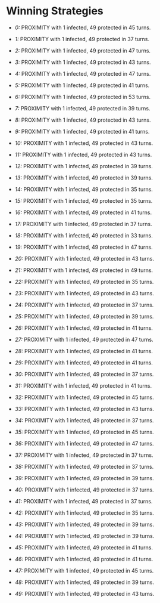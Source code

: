 # Winning Strategies

* _0:_ PROXIMITY with 1 infected, 49 protected in 45 turns.


* _1:_ PROXIMITY with 1 infected, 49 protected in 37 turns.


* _2:_ PROXIMITY with 1 infected, 49 protected in 47 turns.


* _3:_ PROXIMITY with 1 infected, 49 protected in 43 turns.


* _4:_ PROXIMITY with 1 infected, 49 protected in 47 turns.


* _5:_ PROXIMITY with 1 infected, 49 protected in 41 turns.


* _6:_ PROXIMITY with 1 infected, 49 protected in 53 turns.


* _7:_ PROXIMITY with 1 infected, 49 protected in 39 turns.


* _8:_ PROXIMITY with 1 infected, 49 protected in 43 turns.


* _9:_ PROXIMITY with 1 infected, 49 protected in 41 turns.


* _10:_ PROXIMITY with 1 infected, 49 protected in 43 turns.


* _11:_ PROXIMITY with 1 infected, 49 protected in 43 turns.


* _12:_ PROXIMITY with 1 infected, 49 protected in 39 turns.


* _13:_ PROXIMITY with 1 infected, 49 protected in 39 turns.


* _14:_ PROXIMITY with 1 infected, 49 protected in 35 turns.


* _15:_ PROXIMITY with 1 infected, 49 protected in 35 turns.


* _16:_ PROXIMITY with 1 infected, 49 protected in 41 turns.


* _17:_ PROXIMITY with 1 infected, 49 protected in 37 turns.


* _18:_ PROXIMITY with 1 infected, 49 protected in 33 turns.


* _19:_ PROXIMITY with 1 infected, 49 protected in 47 turns.


* _20:_ PROXIMITY with 1 infected, 49 protected in 43 turns.


* _21:_ PROXIMITY with 1 infected, 49 protected in 49 turns.


* _22:_ PROXIMITY with 1 infected, 49 protected in 35 turns.


* _23:_ PROXIMITY with 1 infected, 49 protected in 43 turns.


* _24:_ PROXIMITY with 1 infected, 49 protected in 37 turns.


* _25:_ PROXIMITY with 1 infected, 49 protected in 39 turns.


* _26:_ PROXIMITY with 1 infected, 49 protected in 41 turns.


* _27:_ PROXIMITY with 1 infected, 49 protected in 47 turns.


* _28:_ PROXIMITY with 1 infected, 49 protected in 41 turns.


* _29:_ PROXIMITY with 1 infected, 49 protected in 41 turns.


* _30:_ PROXIMITY with 1 infected, 49 protected in 37 turns.


* _31:_ PROXIMITY with 1 infected, 49 protected in 41 turns.


* _32:_ PROXIMITY with 1 infected, 49 protected in 45 turns.


* _33:_ PROXIMITY with 1 infected, 49 protected in 43 turns.


* _34:_ PROXIMITY with 1 infected, 49 protected in 37 turns.


* _35:_ PROXIMITY with 1 infected, 49 protected in 45 turns.


* _36:_ PROXIMITY with 1 infected, 49 protected in 47 turns.


* _37:_ PROXIMITY with 1 infected, 49 protected in 37 turns.


* _38:_ PROXIMITY with 1 infected, 49 protected in 37 turns.


* _39:_ PROXIMITY with 1 infected, 49 protected in 39 turns.


* _40:_ PROXIMITY with 1 infected, 49 protected in 37 turns.


* _41:_ PROXIMITY with 1 infected, 49 protected in 37 turns.


* _42:_ PROXIMITY with 1 infected, 49 protected in 35 turns.


* _43:_ PROXIMITY with 1 infected, 49 protected in 39 turns.


* _44:_ PROXIMITY with 1 infected, 49 protected in 39 turns.


* _45:_ PROXIMITY with 1 infected, 49 protected in 41 turns.


* _46:_ PROXIMITY with 1 infected, 49 protected in 41 turns.


* _47:_ PROXIMITY with 1 infected, 49 protected in 45 turns.


* _48:_ PROXIMITY with 1 infected, 49 protected in 39 turns.


* _49:_ PROXIMITY with 1 infected, 49 protected in 43 turns.


